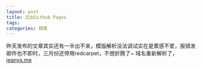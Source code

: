 ```yaml
---
layout: post
title: 迁出Github Pages
tags: 
categories: 随笔
---
```


昨天发布的文章其实还有一半出不来，模版解析没法调试实在是累感不爱，报错发邮件也不即时，三月份还停用redcarpet，不想折腾了~
域名重新解析了，[jeanys.me](http://jeanys.me/)

